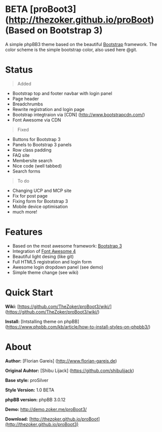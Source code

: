 __BETA__ [proBoot3] (http://thezoker.github.io/proBoot) (Based on Bootstrap 3)
=======

A simple phpBB3 theme based on the beautiful [Bootstrap](http://twitter.github.com/bootstrap/) framework.
The color scheme is the simple bootstrap color, also used here @git.

Status
=
> Added
- Bootstrap top and footer navbar with login panel
- Page header
- Breadchrumbs
- Rewrite registration and login page
- Bootstrap integtraion via [CDN] (http://www.bootstrapcdn.com/)
- Font Awesome via CDN

> Fixed
- Buttons for Bootstrap 3
- Panels to Bootstrap 3 panels
- Row class padding
- FAQ site
- Membersite search
- Nice code (well tabbed)
- Search forms

> To do
- Changing UCP and MCP site
- Fix for post page
- Fixing form for Bootstrap 3
- Mobile device optimisation
- much more!


Features
=
* Based on the most awesome framework: [Bootstrap 3](http://twitter.github.com/bootstrap/)
* Integration of [Font Awesome 4](http://fontawesome.io/)
* Beautiful light desing (like git)
* Full HTML5 registration and login form 
* Awesome login dropdown panel (see demo)
* Simple theme change (see wiki)


Quick Start
=
**Wiki:** [https://github.com/TheZoker/proBoot3/wiki/] (https://github.com/TheZoker/proBoot3/wiki/)

**Install:** [Intstalling theme on phpBB] (https://www.phpbb.com/kb/article/how-to-install-styles-on-phpbb3/)

About
=
**Author:** [Florian Gareis] (http://www.florian-gareis.de)

**Original Auhtor:** [Shibu Lijack] (https://github.com/shibulijack)

**Base style:** proSilver

**Style Version:** 1.0 BETA

**phpBB version:** phpBB 3.0.12

**Demo:** http://demo.zoker.me/proBoot3/

**Download:** [http://thezoker.github.io/proBoot](http://thezoker.github.io/proBoot3)
